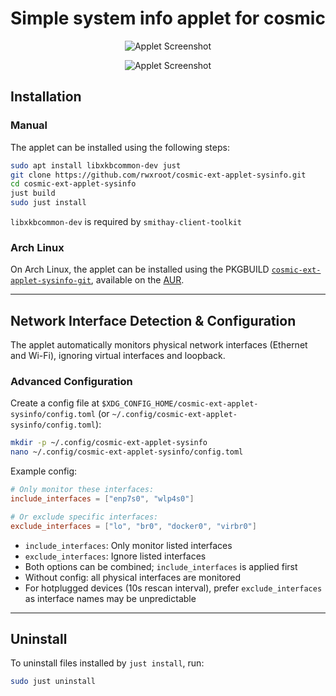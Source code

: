 # Simple system info applet for cosmic

<p align="center">
    <img alt="Applet Screenshot" src="https://github.com/rwxroot/cosmic-ext-applet-sysinfo/blob/main/data/applet_screenshot_1.png">
</p>

<p align="center">
    <img alt="Applet Screenshot" src="https://github.com/rwxroot/cosmic-ext-applet-sysinfo/blob/main/data/applet_screenshot_2.png">
</p>

## Installation

### Manual

The applet can be installed using the following steps:

```sh
sudo apt install libxkbcommon-dev just
git clone https://github.com/rwxroot/cosmic-ext-applet-sysinfo.git
cd cosmic-ext-applet-sysinfo
just build
sudo just install
```

`libxkbcommon-dev` is required by `smithay-client-toolkit`

### Arch Linux

On Arch Linux, the applet can be installed using the PKGBUILD [`cosmic-ext-applet-sysinfo-git`](https://aur.archlinux.org/packages/cosmic-ext-applet-sysinfo-git), available on the [AUR](https://wiki.archlinux.org/index.php/Arch_User_Repository).

---

## Network Interface Detection & Configuration

The applet automatically monitors physical network interfaces (Ethernet and Wi-Fi), ignoring virtual interfaces and loopback.

### Advanced Configuration

Create a config file at `$XDG_CONFIG_HOME/cosmic-ext-applet-sysinfo/config.toml` (or `~/.config/cosmic-ext-applet-sysinfo/config.toml`):

```sh
mkdir -p ~/.config/cosmic-ext-applet-sysinfo
nano ~/.config/cosmic-ext-applet-sysinfo/config.toml
```

Example config:
```toml
# Only monitor these interfaces:
include_interfaces = ["enp7s0", "wlp4s0"]

# Or exclude specific interfaces:
exclude_interfaces = ["lo", "br0", "docker0", "virbr0"]
```

- `include_interfaces`: Only monitor listed interfaces
- `exclude_interfaces`: Ignore listed interfaces
- Both options can be combined; `include_interfaces` is applied first
- Without config: all physical interfaces are monitored
- For hotplugged devices (10s rescan interval), prefer `exclude_interfaces` as interface names may be unpredictable

---

## Uninstall

To uninstall files installed by `just install`, run:

```sh
sudo just uninstall
```
